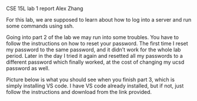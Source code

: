 CSE 15L lab 1 report
Alex Zhang

For this lab, we are supposed to learn about how to log into a server and run some commands using ssh.

Going into part 2 of the lab we may run into some troubles. You have to follow the instructions on how to reset your password. The first time I reset my password to the same password, and it didn’t work for the whole lab period. Later in the day I tried it again and resetted all my passwords to a different password which finally worked, at the cost of changing my ucsd password as well.

Picture below is what you should see when you finish part 3, which is simply installing VS code. I have VS code already installed, but if not, just follow the instructions and download from the link provided. 
